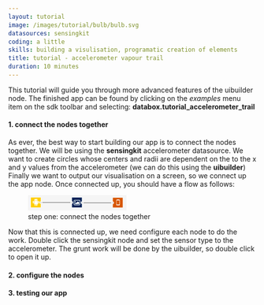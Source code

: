 ```yaml
---
layout: tutorial
image: /images/tutorial/bulb/bulb.svg
datasources: sensingkit
coding: a little
skills: building a visulisation, programatic creation of elements
title: tutorial - accelerometer vapour trail
duration: 10 minutes
---
```


This tutorial will guide you through more advanced features of the uibuilder node. The finished app can be found by clicking on the <i>examples</i> menu item on the sdk toolbar and selecting: **databox.tutorial_accelerometer_trail**

#### 1. connect the nodes together

As ever, the best way to start building our app is to connect the nodes together. We will be using the **sensingkit** accelerometer datasource.  We want to create circles whose centers and radii are dependent on the to the x and y values from the accelerometer (we can do this using the **uibuilder**)   Finally we want to output our visualisation on a screen, so we connect up the app node.  Once connected up, you should have a flow as follows:

<figure class="figure">
  <img class="thumbnail" src="/images/tutorial/accelerometer/flow.svg" alt="connect the flows together">
  <figcaption class="figure-caption text-center">step one: connect the nodes together</figcaption>
</figure>


Now that this is connected up, we need configure each node to do the work. Double click the sensingkit node and set the sensor type to the accelerometer.  The grunt work will be done by the uibuilder, so double click to open it up.  

#### 2. configure the nodes

#### 3. testing our app

